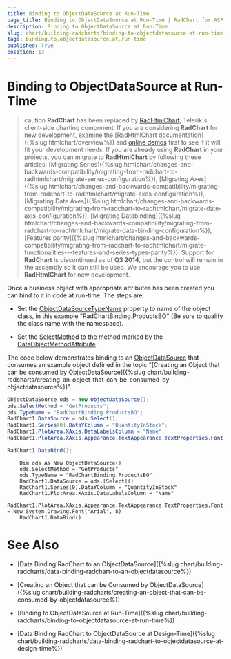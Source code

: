 ```yaml
---
title: Binding to ObjectDataSource at Run-Time
page_title: Binding to ObjectDataSource at Run-Time | RadChart for ASP.NET AJAX Documentation
description: Binding to ObjectDataSource at Run-Time
slug: chart/building-radcharts/binding-to-objectdatasource-at-run-time
tags: binding,to,objectdatasource,at,run-time
published: True
position: 13
---
```


# Binding to ObjectDataSource at Run-Time

>caution  **RadChart** has been replaced by [RadHtmlChart](https://www.telerik.com/products/aspnet-ajax/html-chart.aspx), Telerik's client-side charting component. If you are considering **RadChart** for new development, examine the [RadHtmlChart documentation]({%slug htmlchart/overview%}) and [online demos](https://demos.telerik.com/aspnet-ajax/htmlchart/examples/overview/defaultcs.aspx) first to see if it will fit your development needs. If you are already using **RadChart** in your projects, you can migrate to **RadHtmlChart** by following these articles: [Migrating Series]({%slug htmlchart/changes-and-backwards-compatibility/migrating-from-radchart-to-radhtmlchart/migrate-series-configuration%}), [Migrating Axes]({%slug htmlchart/changes-and-backwards-compatibility/migrating-from-radchart-to-radhtmlchart/migrate-axes-configuration%}), [Migrating Date Axes]({%slug htmlchart/changes-and-backwards-compatibility/migrating-from-radchart-to-radhtmlchart/migrate-date-axis-configuration%}), [Migrating Databinding]({%slug htmlchart/changes-and-backwards-compatibility/migrating-from-radchart-to-radhtmlchart/migrate-data-binding-configuration%}), [Features parity]({%slug htmlchart/changes-and-backwards-compatibility/migrating-from-radchart-to-radhtmlchart/migrate-functionalities---features-and-series-types-parity%}). Support for **RadChart** is discontinued as of **Q3 2014**, but the control will remain in the assembly so it can still be used. We encourage you to use **RadHtmlChart** for new development.

Once a business object with appropriate attributes has been created you can bind to it in code at run-time. The steps are:

* Set the [ObjectDataSource](https://msdn2.microsoft.com/en-us/library/system.web.ui.webcontrols.objectdatasource.aspx)[TypeName](https://msdn2.microsoft.com/en-us/library/system.web.ui.webcontrols.objectdatasource.typename.aspx) property to name of the object class, in this example "RadChartBinding.ProductsBO" (Be sure to qualify the class name with the namespace).

* Set the [SelectMethod](https://msdn2.microsoft.com/en-us/library/system.web.ui.webcontrols.objectdatasource.selectmethod.aspx) to the method marked by the [DataObjectMethodAttribute](https://msdn2.microsoft.com/en-us/library/system.componentmodel.dataobjectmethodattribute.aspx).

The code below demonstrates binding to an [ObjectDataSource](https://msdn2.microsoft.com/en-us/library/system.web.ui.webcontrols.objectdatasource.aspx) that consumes an example object defined in the topic "[Creating an Object that can be consumed by ObjectDataSource]({%slug chart/building-radcharts/creating-an-object-that-can-be-consumed-by-objectdatasource%})".

````C#   
ObjectDataSource ods = new ObjectDataSource();
ods.SelectMethod = "GetProducts";
ods.TypeName = "RadChartBinding.ProductsBO";
RadChart1.DataSource = ods.Select();
RadChart1.Series[0].DataYColumn = "QuantityInStock";
RadChart1.PlotArea.XAxis.DataLabelsColumn = "Name";
RadChart1.PlotArea.XAxis.Appearance.TextAppearance.TextProperties.Font = new System.Drawing.Font("Arial", 8);

RadChart1.DataBind();			
````
````VB	
	Dim ods As New ObjectDataSource()
	ods.SelectMethod = "GetProducts"
	ods.TypeName = "RadChartBinding.ProductsBO"
	RadChart1.DataSource = ods.[Select]()
	RadChart1.Series(0).DataYColumn = "QuantityInStock"
	RadChart1.PlotArea.XAxis.DataLabelsColumn = "Name"
	RadChart1.PlotArea.XAxis.Appearance.TextAppearance.TextProperties.Font = New System.Drawing.Font("Arial", 8)
	RadChart1.DataBind()				
````

# See Also

 * [Data Binding RadChart to an ObjectDataSource]({%slug chart/building-radcharts/data-binding-radchart-to-an-objectdatasource%})

 * [Creating an Object that can be Consumed by ObjectDataSource]({%slug chart/building-radcharts/creating-an-object-that-can-be-consumed-by-objectdatasource%})

 * [Binding to ObjectDataSource at Run-Time]({%slug chart/building-radcharts/binding-to-objectdatasource-at-run-time%})

 * [Data Binding RadChart to ObjectDataSource at Design-Time]({%slug chart/building-radcharts/data-binding-radchart-to-objectdatasource-at-design-time%})
